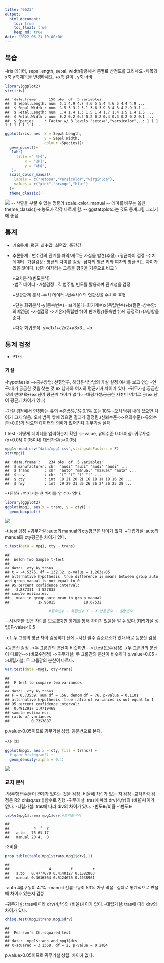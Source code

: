 ```yaml
---
title: "0623"
output: 
  html_document:
    toc: true
    toc_float: true
    keep_md: true
date: '2022-06-23 10:00:00'
---
```




## 복습

-iris 데이터, sepal.length, sepal. width활용해서 종별로 산점도를 그리세요
-제목과 x축 y축 제목을 변경하세요.
  +x축 길이 , y축 너비
  

```r
library(ggplot2)
str(iris)
```

```
## 'data.frame':	150 obs. of  5 variables:
##  $ Sepal.Length: num  5.1 4.9 4.7 4.6 5 5.4 4.6 5 4.4 4.9 ...
##  $ Sepal.Width : num  3.5 3 3.2 3.1 3.6 3.9 3.4 3.4 2.9 3.1 ...
##  $ Petal.Length: num  1.4 1.4 1.3 1.5 1.4 1.7 1.4 1.5 1.4 1.5 ...
##  $ Petal.Width : num  0.2 0.2 0.2 0.2 0.2 0.4 0.3 0.2 0.2 0.1 ...
##  $ Species     : Factor w/ 3 levels "setosa","versicolor",..: 1 1 1 1 1 1 1 1 1 1 ...
```

```r
ggplot(iris, aes( x = Sepal.Length,
                  y = Sepal.Width,
                  colour =Species))+
  geom_point()+
   labs(
     title =" 제목",
         x = "길이", 
         y = "너비",
   )+
  scale_color_manual(
    labels = c("setosa","versicolor","virginica"),
    values = c("pink","orange","blue")
  )+
  theme_classic()
```

![](images/rmd_0623/unnamed-chunk-1-1.png)<!-- -->
-- 색깔을 부꿀 수 있는 명령어 scale_color_manual
-- 테마를 바꾸는 옵션 theme_classic()-> 농도가 각각 다르게 함.
-- ggstatsplot라는 것도 통계그림 그리기에 좋음

## 통계
 - 기술통계 :평균, 최촛값, 최댓값, 중간값
 - 추론통계 : 변수간의 관계를 파악/새로운 사실을 발견(추정)
   +평균차이 검정
    -수치데이터
    -가설검정 : 평균의 차이를 검정
    -남자의 평균 키와 여자의 평균 키는 차이가 있을 것이다.
     (남자 여자라는 그룹을 평균을 기준으로 비교 )
  
   +교차분석(빈도분석)   
    -범주 데이터
    -가설검정 : 각 범주별 빈도를 활용하여 관계성을 검정
   
   +상관관계 분석
    -수치 데이터
    -변수사이의 연관성을 수치로 표현
   
   +단순 회귀분석
    -y(종속변수)= a(기울기=회기계수)x(독립변수)+b(절편=상수항:의미없음)
    -가설검정
       ->기온x(독립변수)이 판매량y(종속변수)에 긍정적(+)a영향을 준다.
   
   +다중 회귀분석
    -y=a1x1+a2x2+a3x3....+b
    
## 통계 검정
 - P176

### 가설
 -hypothesis
 -->공부방법: 선행연구, 해당분석방법의 가설 설정 예시를 보고 연습
 -연구:내가 궁금한 것을 찾는 것
  ex)남자와 여자의 평균키가 차이가 있다.
 -귀무가설:궁금한 것의 반대내용(ex.남여 평균키 차이가 없다.)
 -대립가설:궁금한 사항이 여기로 옴(ex.남여 평균키 차이가 있다)

 -가설 검정에서 인정하는 유의 수준:5%,1%,0.1% 또는 10%
 -오차 범위 내에 있으면 차이가 크지 않음. 오차 범위 밖에 있으면 결과가 
  결정됨.(신뢰수준<->유의수준)
 -유의수준>0.05가 넘으면 데이터의 의미가 없어진다.귀무가설 실패
 

t.test
-어떻게 데이터를 입력하는지 확인
-p-value, 유의수준 0.05이상: 귀무가설(p>0.05) 0.05이내: 대립가설(p<0.05)



```r
mpg1<-read.csv("data/mpg1.csv",stringsAsFactors = F)
str(mpg1)
```

```
## 'data.frame':	234 obs. of  5 variables:
##  $ manufacturer: chr  "audi" "audi" "audi" "audi" ...
##  $ trans       : chr  "auto" "manual" "manual" "auto" ...
##  $ drv         : chr  "f" "f" "f" "f" ...
##  $ cty         : int  18 21 20 21 16 18 18 18 16 20 ...
##  $ hwy         : int  29 29 31 30 26 26 27 26 25 28 ...
```

-시각화
 +여기서는 큰 차이를 알 수가 없다.


```r
library(ggplot2)
ggplot(mpg1, aes(x = trans, y = cty)) + 
  geom_boxplot()
```

![](images/rmd_0623/unnamed-chunk-3-1.png)<!-- -->

-t.test 검정
 +귀무가설 :auto와 manual의 cty평균은 차이가 없다.
 +대립가설 :auto와 manual의 cty평균은 차이가 있다.
 

```r
t.test(data = mpg1, cty ~ trans)
```

```
## 
## 	Welch Two Sample t-test
## 
## data:  cty by trans
## t = -4.5375, df = 132.32, p-value = 1.263e-05
## alternative hypothesis: true difference in means between group auto and group manual is not equal to 0
## 95 percent confidence interval:
##  -3.887311 -1.527033
## sample estimates:
##   mean in group auto mean in group manual 
##             15.96815             18.67532
```

```r
                    #종속변수 ~ 독립변수 Y ~ X 반응변수 ~ 설명변수 
```
 
--시각화한 것은 차이를 모르겠지만 통계를 통해 차이가 있음을 알 수 있다.(대립가설 성립)P-value<0.5
    
-cf..두 그룹의 평균 차이 검정하기 전에 
  +사전 필수 검증요소가 있다.바로 등분산 검정
  
  +등분산 검정
   ->두 그룹간의 분산이 비슷하면 -->t.test(모수검정)
   ->두 그룹간의 분산이 다르면-->(비모수검정)
   ->귀무가설: 두 그룹간의 분산이 비슷하다
      p.value>0.05
   ->대립가설: 두 그룹간의 분산이 다르다.
   
   

```r
var.test(data =mpg1, cty~trans)
```

```
## 
## 	F test to compare two variances
## 
## data:  cty by trans
## F = 0.73539, num df = 156, denom df = 76, p-value = 0.1101
## alternative hypothesis: true ratio of variances is not equal to 1
## 95 percent confidence interval:
##  0.4912917 1.0719468
## sample estimates:
## ratio of variances 
##          0.7353887
```
   p.value>0.05이므로 귀무가설 성립. 등분산으로 본다.
   
   -시각화

```r
ggplot(mpg1, aes(x = cty, fill = trans)) + 
  # geom_histogram() +
  geom_density(alpha = 0.1)
```

![](images/rmd_0623/unnamed-chunk-6-1.png)<!-- -->
### 교차 분석
 -범주형 변수들이 관계가 있다는 것을 검정
 -비율에 차이가 있는 지 검정
 -교차분석 검정은 R의 chisq.test()함수로 진행
 -귀무가설: tras에 따라 drv(4,f,r)의 (비율)차이가 없다.
 -대립가설: tras에 따라 drv의 차이가 있다.
 -빈도표/비율
 -1빈도표
 

```r
table(mpg1$trans,mpg1$drv)#교차분석석
```

```
##         
##           4  f  r
##   auto   75 65 17
##   manual 28 41  8
```
 
 -2비율

```r
prop.table(table(mpg1$trans,mpg1$drv),1)
```

```
##         
##                  4         f         r
##   auto   0.4777070 0.4140127 0.1082803
##   manual 0.3636364 0.5324675 0.1038961
```
 -auto 4륜구동이 47%
 -manual 전륜구동이 53% 가장 많음
 -실제로 통계적으로 봤을 때 차이가 있는지 검정
 
 -귀무가설: tras에 따라 drv(4,f,r)의 (비율)차이가 없다.
 -대립가설: tras에 따라 drv의 차이가 있다.

```r
chisq.test(mpg1$trans,mpg1$drv)
```

```
## 
## 	Pearson's Chi-squared test
## 
## data:  mpg1$trans and mpg1$drv
## X-squared = 3.1368, df = 2, p-value = 0.2084
```
 
 p.value>0.05이므로 귀무가설 성립. 차이가 없다.
 
